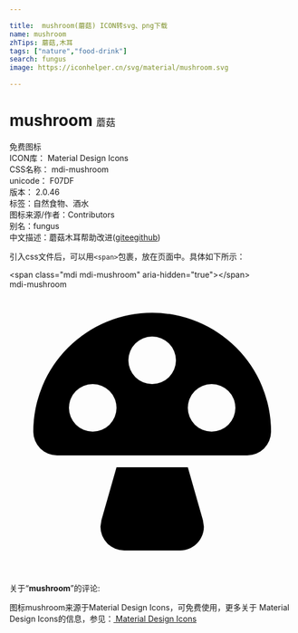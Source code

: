 ```yaml
---

title:  mushroom(蘑菇) ICON转svg、png下载
name: mushroom
zhTips: 蘑菇,木耳
tags: ["nature","food-drink"]
search: fungus
image: https://iconhelper.cn/svg/material/mushroom.svg

---
```


# mushroom  <small style="font-size: 60%;font-weight: 100">蘑菇</small>


<div class="detail-page">
<p>
<span><span class="badge-success badge">免费图标</span> </span>
<br/>
<span>
ICON库：
<span class="badge-secondary badge">Material Design Icons</span> 
</span>
<br/>
<span>
CSS名称：
<span class="badge-secondary badge">mdi-mushroom</span> 
</span>
<br/>
<span>
unicode：
<span class="badge-secondary badge">F07DF</span> 
<copy-btn content='F07DF' btn-title=""></copy-btn>
<copy-btn :content='String.fromCodePoint(parseInt("F07DF", 16))' btn-title="复制U"></copy-btn>
</span>
<br/>
<span>
版本：
<span class="badge-secondary badge">2.0.46</span> 
</span><br/><span>标签：<span class="badge-light badge"><router-link to="/tags/nature.html">自然</router-link></span><span class="badge-light badge"><router-link to="/tags/food-drink.html">食物、酒水</router-link></span></span>
<br/>
<span>图标来源/作者：<span class="badge-light badge">Contributors</span></span> 
<br/>
<span>别名：<span class="badge-light badge">fungus</span></span><br/><span class="zh-detail">中文描述：<span class="badge-primary badge">蘑菇</span><span class="badge-primary badge">木耳</span><span class="help-link"><span>帮助改进</span>(<a href="https://gitee.com/liuwave/icon-helper/edit/master/json/material/mushroom.json" target="_blank" rel="noopener noreferrer">gitee</a><a href="https://github.com/liuwave/icon-helper/edit/master/json/material/mushroom.json" target="_blank" rel="noopener noreferrer">github</a></span>)</span><br/>
</p>
</div>
<div class="alert alert-dark">
  <i class="mdi mdi-mushroom mdi-48px"></i>
  <i class="mdi mdi-mushroom mdi-36px"></i>
  <i class="mdi mdi-mushroom mdi-24px"></i>
  <i class="mdi mdi-mushroom mdi-18px"></i>
</div>
<div>
  <p>引入css文件后，可以用<code>&lt;span&gt;</code>包裹，放在页面中。具体如下所示：    
  </p>
  <div class="alert alert-primary" style="font-size: 14px">
    &lt;span class="mdi mdi-mushroom" aria-hidden="true"&gt;&lt;/span&gt;
    <copy-btn content='<span class="mdi mdi-mushroom" aria-hidden="true"></span>'></copy-btn>
  </div>
  <div class="alert alert-secondary">
    <i class="mdi mdi-mushroom"
    style="font-size: 24px"
    aria-hidden="true"></i> mdi-mushroom
    <copy-btn content="mdi-mushroom" btn-title="复制图标名称"></copy-btn>
  </div>
</div>
<div id="svg" class="svg-wrap">
<svg xmlns="http://www.w3.org/2000/svg" viewBox="0 0 24 24"><path d="M12,2A10,10 0 0,1 22,12A2,2 0 0,1 20,14H4A2,2 0 0,1 2,12A10,10 0 0,1 12,2M12,8A2,2 0 0,0 14,6A2,2 0 0,0 12,4A2,2 0 0,0 10,6A2,2 0 0,0 12,8M17,12A2,2 0 0,0 19,10A2,2 0 0,0 17,8A2,2 0 0,0 15,10A2,2 0 0,0 17,12M7,12A2,2 0 0,0 9,10A2,2 0 0,0 7,8A2,2 0 0,0 5,10A2,2 0 0,0 7,12M15,15L16.27,19.45L16.35,20C16.35,21.1 15.45,22 14.35,22H9.65A2,2 0 0,1 7.65,20L7.73,19.45L9,15H15Z" /></svg>
</div>
<detail full-name='mdi-mushroom'></detail>
<div class="icon-detail__container">
<p>关于“<b>mushroom</b>”的评论:</p>
</div>
<Vssue title="关于“mushroom”的评论" />    
<div><p>图标mushroom来源于Material Design Icons，可免费使用，更多关于 Material Design Icons的信息，参见：<a target="_blank" href="https://iconhelper.cn/material.html"> Material Design Icons</a>
</p></div>
